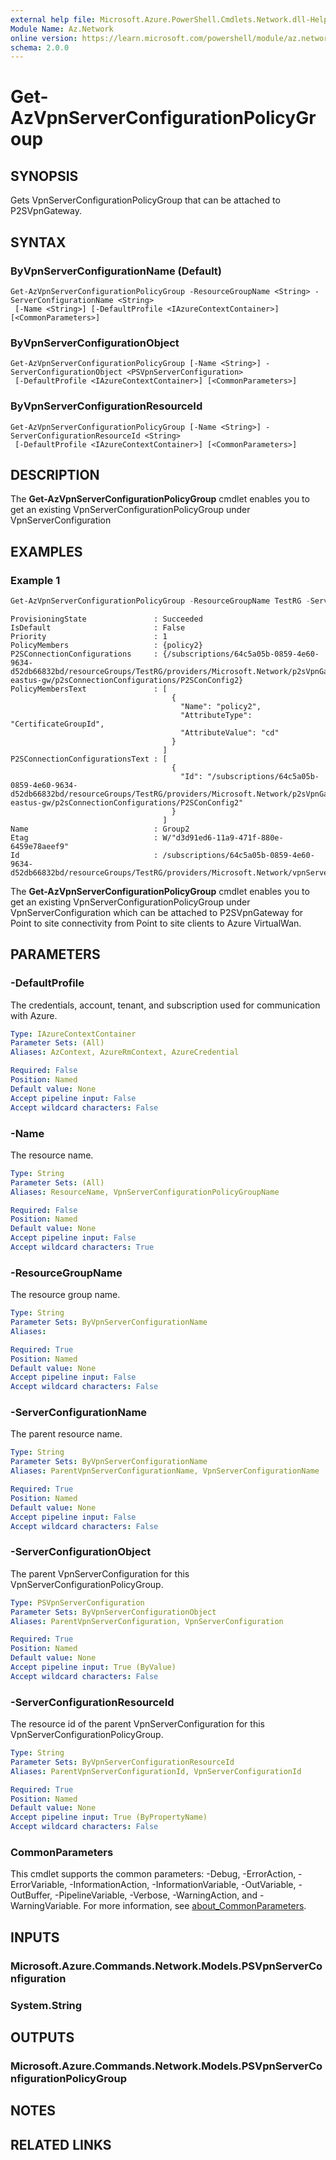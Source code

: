 ```yaml
---
external help file: Microsoft.Azure.PowerShell.Cmdlets.Network.dll-Help.xml
Module Name: Az.Network
online version: https://learn.microsoft.com/powershell/module/az.network/get-azvpnserverconfigurationpolicygroup
schema: 2.0.0
---
```


# Get-AzVpnServerConfigurationPolicyGroup

## SYNOPSIS
Gets VpnServerConfigurationPolicyGroup that can be attached to P2SVpnGateway.

## SYNTAX

### ByVpnServerConfigurationName (Default)
```
Get-AzVpnServerConfigurationPolicyGroup -ResourceGroupName <String> -ServerConfigurationName <String>
 [-Name <String>] [-DefaultProfile <IAzureContextContainer>] [<CommonParameters>]
```

### ByVpnServerConfigurationObject
```
Get-AzVpnServerConfigurationPolicyGroup [-Name <String>] -ServerConfigurationObject <PSVpnServerConfiguration>
 [-DefaultProfile <IAzureContextContainer>] [<CommonParameters>]
```

### ByVpnServerConfigurationResourceId
```
Get-AzVpnServerConfigurationPolicyGroup [-Name <String>] -ServerConfigurationResourceId <String>
 [-DefaultProfile <IAzureContextContainer>] [<CommonParameters>]
```

## DESCRIPTION
The **Get-AzVpnServerConfigurationPolicyGroup** cmdlet enables you to get an existing VpnServerConfigurationPolicyGroup under VpnServerConfiguration 

## EXAMPLES

### Example 1
```powershell
Get-AzVpnServerConfigurationPolicyGroup -ResourceGroupName TestRG -ServerConfigurationName VpnServerConfig2 -Name Group2 | Format-List
```

```output
ProvisioningState               : Succeeded
IsDefault                       : False
Priority                        : 1
PolicyMembers                   : {policy2}
P2SConnectionConfigurations     : {/subscriptions/64c5a05b-0859-4e60-9634-d52db66832bd/resourceGroups/TestRG/providers/Microsoft.Network/p2sVpnGateways/d8c79d4be6fd47a497f8ac8f8eb545ad-eastus-gw/p2sConnectionConfigurations/P2SConConfig2}
PolicyMembersText               : [
                                    {
                                      "Name": "policy2",
                                      "AttributeType": "CertificateGroupId",
                                      "AttributeValue": "cd"
                                    }
                                  ]
P2SConnectionConfigurationsText : [
                                    {
                                      "Id": "/subscriptions/64c5a05b-0859-4e60-9634-d52db66832bd/resourceGroups/TestRG/providers/Microsoft.Network/p2sVpnGateways/d8c79d4be6fd47a497f8ac8f8eb545ad-eastus-gw/p2sConnectionConfigurations/P2SConConfig2"
                                    }
                                  ]
Name                            : Group2
Etag                            : W/"d3d91ed6-11a9-471f-880e-6459e78aeef9"
Id                              : /subscriptions/64c5a05b-0859-4e60-9634-d52db66832bd/resourceGroups/TestRG/providers/Microsoft.Network/vpnServerConfigurations/VpnServerConfig2/configurationPolicyGroups/Group2

```

The **Get-AzVpnServerConfigurationPolicyGroup** cmdlet enables you to get an existing VpnServerConfigurationPolicyGroup under VpnServerConfiguration which can be attached to P2SVpnGateway for Point to site connectivity from Point to site clients to Azure VirtualWan.

## PARAMETERS

### -DefaultProfile
The credentials, account, tenant, and subscription used for communication with Azure.

```yaml
Type: IAzureContextContainer
Parameter Sets: (All)
Aliases: AzContext, AzureRmContext, AzureCredential

Required: False
Position: Named
Default value: None
Accept pipeline input: False
Accept wildcard characters: False
```

### -Name
The resource name.

```yaml
Type: String
Parameter Sets: (All)
Aliases: ResourceName, VpnServerConfigurationPolicyGroupName

Required: False
Position: Named
Default value: None
Accept pipeline input: False
Accept wildcard characters: True
```

### -ResourceGroupName
The resource group name.

```yaml
Type: String
Parameter Sets: ByVpnServerConfigurationName
Aliases:

Required: True
Position: Named
Default value: None
Accept pipeline input: False
Accept wildcard characters: False
```

### -ServerConfigurationName
The parent resource name.

```yaml
Type: String
Parameter Sets: ByVpnServerConfigurationName
Aliases: ParentVpnServerConfigurationName, VpnServerConfigurationName

Required: True
Position: Named
Default value: None
Accept pipeline input: False
Accept wildcard characters: False
```

### -ServerConfigurationObject
The parent VpnServerConfiguration for this VpnServerConfigurationPolicyGroup.

```yaml
Type: PSVpnServerConfiguration
Parameter Sets: ByVpnServerConfigurationObject
Aliases: ParentVpnServerConfiguration, VpnServerConfiguration

Required: True
Position: Named
Default value: None
Accept pipeline input: True (ByValue)
Accept wildcard characters: False
```

### -ServerConfigurationResourceId
The resource id of the parent VpnServerConfiguration for this VpnServerConfigurationPolicyGroup.

```yaml
Type: String
Parameter Sets: ByVpnServerConfigurationResourceId
Aliases: ParentVpnServerConfigurationId, VpnServerConfigurationId

Required: True
Position: Named
Default value: None
Accept pipeline input: True (ByPropertyName)
Accept wildcard characters: False
```

### CommonParameters
This cmdlet supports the common parameters: -Debug, -ErrorAction, -ErrorVariable, -InformationAction, -InformationVariable, -OutVariable, -OutBuffer, -PipelineVariable, -Verbose, -WarningAction, and -WarningVariable. For more information, see [about_CommonParameters](http://go.microsoft.com/fwlink/?LinkID=113216).

## INPUTS

### Microsoft.Azure.Commands.Network.Models.PSVpnServerConfiguration

### System.String

## OUTPUTS

### Microsoft.Azure.Commands.Network.Models.PSVpnServerConfigurationPolicyGroup

## NOTES

## RELATED LINKS
